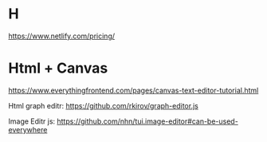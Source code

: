 # H
https://www.netlify.com/pricing/



# Html + Canvas
https://www.everythingfrontend.com/pages/canvas-text-editor-tutorial.html




Html graph editr:
https://github.com/rkirov/graph-editor.js


Image Editr js:
https://github.com/nhn/tui.image-editor#can-be-used-everywhere
